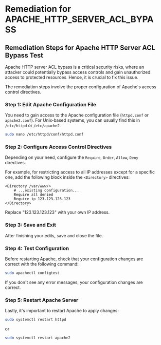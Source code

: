 # Remediation for APACHE_HTTP_SERVER_ACL_BYPASS

## Remediation Steps for Apache HTTP Server ACL Bypass Test

Apache HTTP server ACL bypass is a critical security risks, where an attacker could potentially bypass access controls and gain unauthorized access to protected resources. Hence, it is crucial to fix this issue.

The remediation steps involve the proper configuration of Apache's access control directives.

### Step 1: Edit Apache Configuration File

You need to gain access to the Apache configuration file (`httpd.conf` or `apache2.conf`). For Unix-based systems, you can usually find this in `/etc/httpd` or `/etc/apache2`.

```bash
sudo nano /etc/httpd/conf/httpd.conf
```

### Step 2: Configure Access Control Directives

Depending on your need, configure the `Require`, `Order`, `Allow`, `Deny` directives.

For example, for restricting access to all IP addresses except for a specific one, add the following block inside the `<Directory>` directives:

```apacheconf
<Directory /var/www/>
    # ...existing configuration...
    Require all denied
    Require ip 123.123.123.123
</Directory>
```

Replace "123.123.123.123" with your own IP address.

### Step 3: Save and Exit

After finishing your edits, save and close the file.

### Step 4: Test Configuration

Before restarting Apache, check that your configuration changes are correct with the following command:

```bash
sudo apachectl configtest
```

If you don't see any error messages, your configuration changes are correct.

### Step 5: Restart Apache Server

Lastly, it's important to restart Apache to apply changes:

```bash
sudo systemctl restart httpd
```

or

```bash
sudo systemctl restart apache2
```